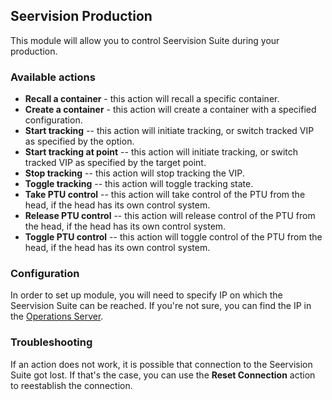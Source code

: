 ## Seervision Production

This module will allow you to control Seervision Suite during your production.

### Available actions

- **Recall a container** - this action will recall a specific container.
- **Create a container** - this action will create a container with a specified configuration.
- **Start tracking** -- this action will initiate tracking, or switch tracked VIP as specified by the option.
- **Start tracking at point** -- this action will initiate tracking, or switch tracked VIP as specified by the target point.
- **Stop tracking** -- this action will stop tracking the VIP.
- **Toggle tracking** -- this action will toggle tracking state.
- **Take PTU control** -- this action will take control of the PTU from the head, if the head has its own control system.
- **Release PTU control** -- this action will release control of the PTU from the head, if the head has its own control system.
- **Toggle PTU control** -- this action will toggle control of the PTU from the head, if the head has its own control system.

### Configuration

In order to set up module, you will need to specify IP on which the Seervision Suite can be reached. If you're not sure, you can find the IP in the [Operations Server](https://manual.seervision.com/#/getting_started?id=dop-ip-address).

### Troubleshooting

If an action does not work, it is possible that connection to the Seervision Suite got lost. If that's the case, you can use the **Reset Connection** action to reestablish the connection.
